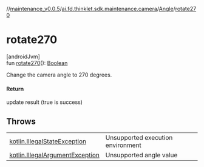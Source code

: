 //[maintenance_v0.0.5](../../../index.md)/[ai.fd.thinklet.sdk.maintenance.camera](../index.md)/[Angle](index.md)/[rotate270](rotate270.md)

# rotate270

[androidJvm]\
fun [rotate270](rotate270.md)(): [Boolean](https://kotlinlang.org/api/latest/jvm/stdlib/kotlin/-boolean/index.html)

Change the camera angle to 270 degrees.

#### Return

update result (true is success)

## Throws

| | |
|---|---|
| [kotlin.IllegalStateException](https://kotlinlang.org/api/latest/jvm/stdlib/kotlin/-illegal-state-exception/index.html) | Unsupported execution environment |
| [kotlin.IllegalArgumentException](https://kotlinlang.org/api/latest/jvm/stdlib/kotlin/-illegal-argument-exception/index.html) | Unsupported angle value |
